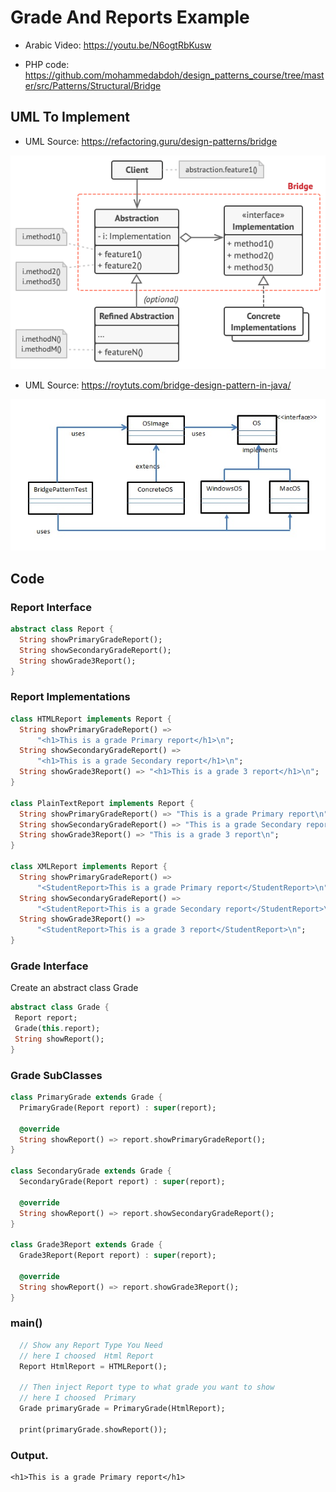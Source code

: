 # Grade And Reports Example 
- Arabic Video: <a href="https://youtu.be/N6ogtRbKusw" target="_blank" >https://youtu.be/N6ogtRbKusw</a>

- PHP code: <a href="https://github.com/mohammedabdoh/design_patterns_course/tree/master/src/Patterns/Structural/Bridge" target="_blank" >https://github.com/mohammedabdoh/design_patterns_course/tree/master/src/Patterns/Structural/Bridge</a>

## UML To Implement 

- UML Source: <a href="https://refactoring.guru/design-patterns/bridge" target="_blank" >https://refactoring.guru/design-patterns/bridge</a>
<img src="../assets/bridge_structure.png" >

- UML Source: <a href="https://roytuts.com/bridge-design-pattern-in-java/" target="_blank" >https://roytuts.com/bridge-design-pattern-in-java/</a>
<img src="../assets/Bridge_Pattern_in_Java.jpg" >

## Code  

### Report Interface 
```dart
abstract class Report {
  String showPrimaryGradeReport();
  String showSecondaryGradeReport();
  String showGrade3Report();
}
```
### Report Implementations
```dart
class HTMLReport implements Report {
  String showPrimaryGradeReport() =>
      "<h1>This is a grade Primary report</h1>\n";
  String showSecondaryGradeReport() =>
      "<h1>This is a grade Secondary report</h1>\n";
  String showGrade3Report() => "<h1>This is a grade 3 report</h1>\n";
}

class PlainTextReport implements Report {
  String showPrimaryGradeReport() => "This is a grade Primary report\n";
  String showSecondaryGradeReport() => "This is a grade Secondary report\n";
  String showGrade3Report() => "This is a grade 3 report\n";
}

class XMLReport implements Report {
  String showPrimaryGradeReport() =>
      "<StudentReport>This is a grade Primary report</StudentReport>\n";
  String showSecondaryGradeReport() =>
      "<StudentReport>This is a grade Secondary report</StudentReport>\n";
  String showGrade3Report() =>
      "<StudentReport>This is a grade 3 report</StudentReport>\n";
}
```
### Grade Interface
Create an abstract class Grade
 ```dart
abstract class Grade {
  Report report;
  Grade(this.report);
  String showReport();
}
```
### Grade SubClasses
```dart
class PrimaryGrade extends Grade {
  PrimaryGrade(Report report) : super(report);

  @override
  String showReport() => report.showPrimaryGradeReport();
}

class SecondaryGrade extends Grade {
  SecondaryGrade(Report report) : super(report);

  @override
  String showReport() => report.showSecondaryGradeReport();
}

class Grade3Report extends Grade {
  Grade3Report(Report report) : super(report);

  @override
  String showReport() => report.showGrade3Report();
}
```
### main()
```dart
  // Show any Report Type You Need
  // here I choosed  Html Report
  Report HtmlReport = HTMLReport();

  // Then inject Report type to what grade you want to show
  // here I choosed  Primary
  Grade primaryGrade = PrimaryGrade(HtmlReport);

  print(primaryGrade.showReport());
```
### Output.
    <h1>This is a grade Primary report</h1>



